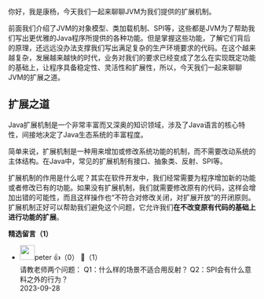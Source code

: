 你好，我是康杨，今天我们一起来聊聊JVM为我们提供的扩展机制。

前面我们介绍了JVM的对象模型、类加载机制、SPI等，这些都是JVM为了帮助我们写出更优雅的Java程序所提供的各种功能。但是掌握这些功能，了解它们背后的原理，还远远没办法支撑我们写出满足复杂的生产环境要求的代码。在这个越来越复杂，发展越来越快的时代，业务对我们的要求已经变成了怎么在实现既定功能的基础上，让程序具备稳定性、灵活性和扩展性，所以，今天我们一起来聊聊JVM的扩展之道。

## 扩展之道

Java扩展机制是一个非常丰富而又深奥的知识领域，涉及了Java语言的核心特性，间接地决定了Java生态系统的丰富程度。

简单来说，扩展机制是一种用来增加或修改系统功能的机制，而不需要改动系统的主体结构。在Java中，常见的扩展机制有接口、抽象类、反射、SPI等。

扩展机制的作用是什么呢？其实在软件开发中，我们经常需要为程序增加新的功能或者修改已有的功能。如果没有扩展机制，我们就需要修改原有的代码，这样会增加出错的可能性，而且这样操作也“不符合对修改关闭，对扩展开放”的开闭原则。扩展机制正好可以帮助我们避免这个问题，它允许我们**在不改变原有代码的基础上进行功能的扩展**。
<div><strong>精选留言（1）</strong></div><ul>
<li><img src="https://static001.geekbang.org/account/avatar/00/10/25/87/f3a69d1b.jpg" width="30px"><span>peter</span> 👍（0） 💬（1）<div>请教老师两个问题：
Q1：什么样的场景不适合用反射？
Q2：SPI会有什么意料之外的行为？</div>2023-09-28</li><br/>
</ul>